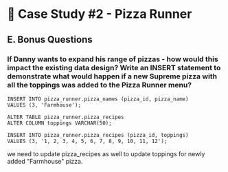 # 🍕 Case Study #2 - Pizza Runner
## E. Bonus Questions
### If Danny wants to expand his range of pizzas - how would this impact the existing data design? Write an INSERT statement to demonstrate what would happen if a new Supreme pizza with all the toppings was added to the Pizza Runner menu?

```TSQL
INSERT INTO pizza_runner.pizza_names (pizza_id, pizza_name)
VALUES (3, 'Farmhouse');

ALTER TABLE pizza_runner.pizza_recipes
ALTER COLUMN toppings VARCHAR(50);

INSERT INTO pizza_runner.pizza_recipes (pizza_id, toppings)
VALUES (3, '1, 2, 3, 4, 5, 6, 7, 8, 9, 10, 11, 12');
```

we need to update pizza_recipes as well to update toppings for newly added "Farmhouse" pizza.
